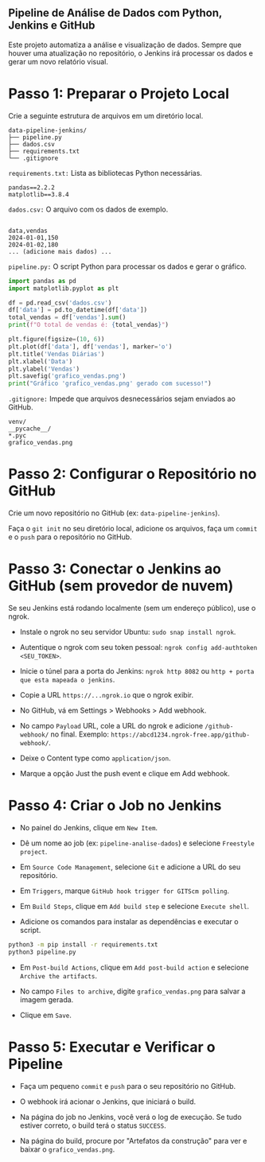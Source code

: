 ## Pipeline de Análise de Dados com Python, Jenkins e GitHub
Este projeto automatiza a análise e visualização de dados. Sempre que houver uma atualização no repositório, o Jenkins irá processar os dados e gerar um novo relatório visual.

# Passo 1: Preparar o Projeto Local
Crie a seguinte estrutura de arquivos em um diretório local.
````
data-pipeline-jenkins/
├── pipeline.py
├── dados.csv
├── requirements.txt
└── .gitignore
````
`requirements.txt:` Lista as bibliotecas Python necessárias.
````
pandas==2.2.2
matplotlib==3.8.4
````
`dados.csv:` O arquivo com os dados de exemplo.

````Snippet de código

data,vendas
2024-01-01,150
2024-01-02,180
... (adicione mais dados) ...
````
`pipeline.py:` O script Python para processar os dados e gerar o gráfico.

````Python
import pandas as pd
import matplotlib.pyplot as plt

df = pd.read_csv('dados.csv')
df['data'] = pd.to_datetime(df['data'])
total_vendas = df['vendas'].sum()
print(f"O total de vendas é: {total_vendas}")

plt.figure(figsize=(10, 6))
plt.plot(df['data'], df['vendas'], marker='o')
plt.title('Vendas Diárias')
plt.xlabel('Data')
plt.ylabel('Vendas')
plt.savefig('grafico_vendas.png')
print("Gráfico 'grafico_vendas.png' gerado com sucesso!")
````
`.gitignore:` Impede que arquivos desnecessários sejam enviados ao GitHub.
````
venv/
__pycache__/
*.pyc
grafico_vendas.png
````
# Passo 2: Configurar o Repositório no GitHub
Crie um novo repositório no GitHub (ex: `data-pipeline-jenkins`).

Faça o `git init` no seu diretório local, adicione os arquivos, faça um `commit` e o `push` para o repositório no GitHub.

# Passo 3: Conectar o Jenkins ao GitHub (sem provedor de nuvem)
Se seu Jenkins está rodando localmente (sem um endereço público), use o ngrok.

- Instale o ngrok no seu servidor Ubuntu: `sudo snap install ngrok`.

- Autentique o ngrok com seu token pessoal: `ngrok config add-authtoken <SEU_TOKEN>`.

- Inicie o túnel para a porta do Jenkins: `ngrok http 8082` ou `http + porta que esta mapeada o jenkins`.

- Copie a URL `https://...ngrok.io` que o ngrok exibir.

- No GitHub, vá em Settings > Webhooks > Add webhook.

- No campo `Payload` URL, cole a URL do ngrok e adicione `/github-webhook/` no final. Exemplo: `https://abcd1234.ngrok-free.app/github-webhook/`.

- Deixe o Content type como `application/json`.

- Marque a opção Just the push event e clique em Add webhook.

# Passo 4: Criar o Job no Jenkins

- No painel do Jenkins, clique em `New Item`.

- Dê um nome ao job (ex: `pipeline-analise-dados`) e selecione `Freestyle project`.

- Em `Source Code Management`, selecione `Git` e adicione a URL do seu repositório.

- Em `Triggers`, marque `GitHub hook trigger for GITScm polling`.

- Em `Build Steps`, clique em `Add build step` e selecione `Execute shell`.

- Adicione os comandos para instalar as dependências e executar o script.

````Bash
python3 -m pip install -r requirements.txt
python3 pipeline.py
````
- Em `Post-build Actions`, clique em `Add post-build action` e selecione `Archive the artifacts`.

- No campo `Files to archive`, digite `grafico_vendas.png` para salvar a imagem gerada.

- Clique em `Save`.

# Passo 5: Executar e Verificar o Pipeline

- Faça um pequeno `commit` e `push` para o seu repositório no GitHub.

- O webhook irá acionar o Jenkins, que iniciará o build.

- Na página do job no Jenkins, você verá o log de execução. Se tudo estiver correto, o build terá o status `SUCCESS`.

- Na página do build, procure por "Artefatos da construção" para ver e baixar o `grafico_vendas.png`.
